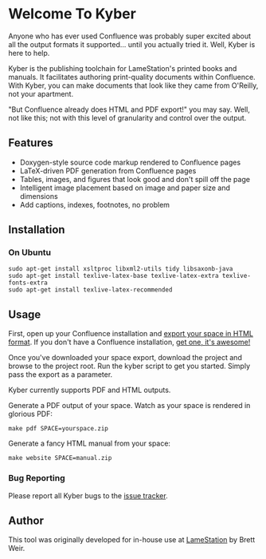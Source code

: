 # Welcome To Kyber

Anyone who has ever used Confluence was probably super excited about all the output formats it supported... until you actually tried it. Well, Kyber is here to help.

Kyber is the publishing toolchain for LameStation's printed books and manuals. It facilitates authoring print-quality documents within Confluence. With Kyber, you can make documents that look like they came from O'Reilly, not your apartment.

"But Confluence already does HTML and PDF export!" you may say. Well, not like this; not with this level of granularity and control over the output.

## Features

* Doxygen-style source code markup rendered to Confluence pages
* LaTeX-driven PDF generation from Confluence pages
* Tables, images, and figures that look good and don't spill off the page
* Intelligent image placement based on image and paper size and dimensions
* Add captions, indexes, footnotes, no problem

## Installation

### On Ubuntu

    sudo apt-get install xsltproc libxml2-utils tidy libsaxonb-java
    sudo apt-get install texlive-latex-base texlive-latex-extra texlive-fonts-extra
    sudo apt-get install texlive-latex-recommended

## Usage

First, open up your Confluence installation and [export your space in HTML format](https://confluence.atlassian.com/display/DOC/Exporting+Confluence+Pages+and+Spaces+to+HTML).
If you don't have a Confluence installation, [get one, it's awesome!](https://www.atlassian.com/software/confluence)

Once you've downloaded your space export, download the project and browse to the project root. Run the kyber script to get you started. Simply
pass the export as a parameter.

Kyber currently supports PDF and HTML outputs.

Generate a PDF output of your space. Watch as your space is rendered in glorious PDF:

    make pdf SPACE=yourspace.zip

Generate a fancy HTML manual from your space:

    make website SPACE=manual.zip

### Bug Reporting

Please report all Kyber bugs to the [issue tracker](https://github.com/lamestation/kyber/issues).

## Author

This tool was originally developed for in-house use at [LameStation](htp://www.lamestation.com)  by Brett Weir.
